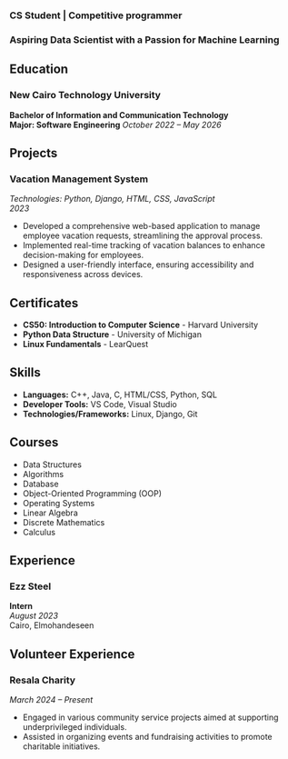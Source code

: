 ### CS Student | Competitive programmer
### Aspiring Data Scientist with a Passion for Machine Learning

## Education

### New Cairo Technology University  
**Bachelor of Information and Communication Technology**  
**Major: Software Engineering**
*October 2022 – May 2026*  


## Projects

### Vacation Management System  
*Technologies: Python, Django, HTML, CSS, JavaScript*  
*2023*  
- Developed a comprehensive web-based application to manage employee vacation requests, streamlining the approval process.
- Implemented real-time tracking of vacation balances to enhance decision-making for employees.
- Designed a user-friendly interface, ensuring accessibility and responsiveness across devices.

## Certificates

- **CS50: Introduction to Computer Science** - Harvard University
- **Python Data Structure** - University of Michigan
- **Linux Fundamentals** - LearQuest

## Skills

- **Languages:** C++, Java, C, HTML/CSS, Python, SQL
- **Developer Tools:** VS Code, Visual Studio
- **Technologies/Frameworks:** Linux, Django, Git

## Courses

- Data Structures
- Algorithms
- Database
- Object-Oriented Programming (OOP)
- Operating Systems
- Linear Algebra
- Discrete Mathematics
- Calculus

## Experience

### Ezz Steel  
**Intern**  
*August 2023*  
Cairo, Elmohandeseen

## Volunteer Experience

### Resala Charity
*March 2024 – Present*
- Engaged in various community service projects aimed at supporting underprivileged individuals.
- Assisted in organizing events and fundraising activities to promote charitable initiatives.
